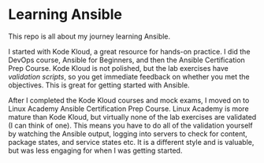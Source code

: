 # Learning Ansible
This repo is all about my journey learning Ansible.

I started with Kode Kloud, a great resource for hands-on practice. I did the DevOps course, Ansible for Beginners, and then the Ansible Certification Prep Course. Kode Kloud is not polished, but the lab exercises have *validation scripts*, so you get immediate feedback on whether you met the objectives. This is great for getting started with Ansible.

After I completed the Kode Kloud courses and mock exams, I moved on to Linux Academy Ansible Certification Prep Course. Linux Academy is more mature than Kode Kloud, but virtually none of the lab exercises are validated (I can think of one). This means you have to do all of the validation yourself by watching the Ansible output, logging into servers to check for content, package states, and service states etc. It is a different style and is valuable, but was less engaging for when I was getting started.
